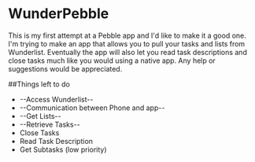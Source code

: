 WunderPebble
============
This is my first attempt at a Pebble app and I'd like to make it a good one. I'm trying to make an app that allows you to pull your tasks and lists from Wunderlist. Eventually the app will also let you read task descriptions and close tasks much like you would using a native app. Any help or suggestions would be appreciated.

##Things left to do

* --Access Wunderlist--
* --Communication between Phone and app--
* --Get Lists--
* --Retrieve Tasks--
* Close Tasks
* Read Task Description
* Get Subtasks (low priority)
